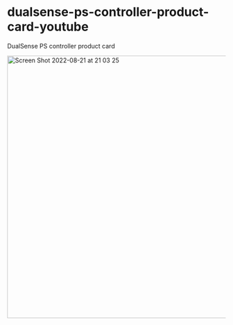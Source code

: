 # dualsense-ps-controller-product-card-youtube

DualSense PS controller product card

<img width="606" alt="Screen Shot 2022-08-21 at 21 03 25" src="https://user-images.githubusercontent.com/97748602/185794785-fa00ab74-821a-4aa9-bf93-ff421a18c210.png">
